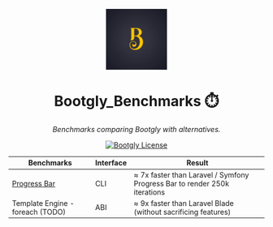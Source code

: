 <p align="center">
  <img src="https://github.com/bootgly/.github/raw/main/favicon-temp1-128.png" alt="bootgly-logo" width="120px" height="120px"/>
</p>
<h1 align="center">Bootgly_Benchmarks ⏱️</h1>
<p align="center">
  <i>Benchmarks comparing Bootgly with alternatives.</i>
</p>
<p align="center">
  <a href="https://packagist.org/packages/bootgly/bootgly">
    <img alt="Bootgly License" src="https://img.shields.io/github/license/bootgly/bootgly"/>
  </a>
</p>

Benchmarks | Interface | Result
--- | --- | ---
[Progress Bar][PROGRESS_BAR] | CLI | ≈ 7x faster than Laravel / Symfony Progress Bar to render 250k iterations
Template Engine - foreach (TODO) | ABI | ≈ 9x faster than Laravel Blade (without sacrificing features)

<!-- Links -->
[PROGRESS_BAR]: https://github.com/bootgly/bootgly_benchmarks/tree/main/progress_bar
